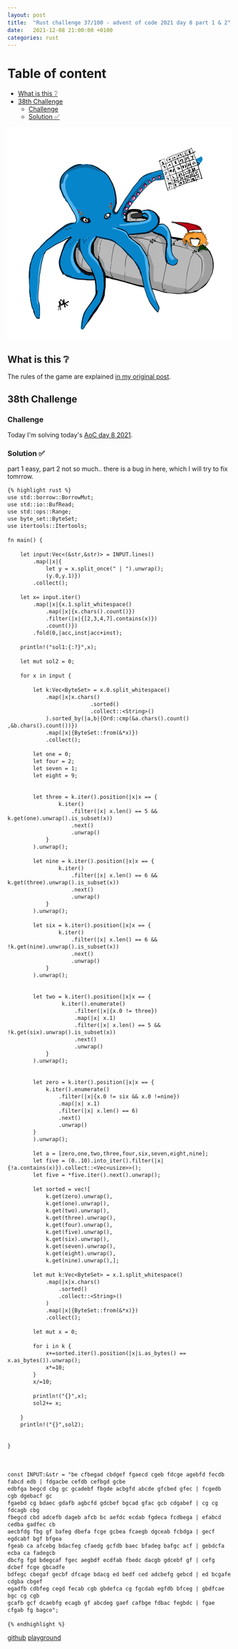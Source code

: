 ```yaml
---
layout: post
title:  "Rust challenge 37/100 - advent of code 2021 day 8 part 1 & 2"
date:   2021-12-08 21:00:00 +0100
categories: rust
---
```



#  Table of content
<!-- MarkdownTOC autolink="true" -->

- [What is this :grey_question:](#what-is-this-grey_question)
- [38th Challenge](#38th-challenge)
	- [Challenge](#challenge)
	- [Solution :white_check_mark:](#solution-white_check_mark)

<!-- /MarkdownTOC -->
![](/assets/img/aoc-squid.png)
## What is this :grey_question: 

The rules of the game are explained [in my original post](https://maebli.github.io/rust/2021/10/18/100rust.html). 

## 38th Challenge
### Challenge

Today I'm solving today's [AoC day 8 2021](https://adventofcode.com/2021/day/8).

### Solution :white_check_mark:

part 1 easy, part 2 not so much.. there is a bug in here, which I will try to fix tomrrow.

	{% highlight rust %}
	use std::borrow::BorrowMut;
	use std::io::BufRead;
	use std::ops::Range;
	use byte_set::ByteSet;
	use itertools::Itertools;

	fn main() {

	    let input:Vec<(&str,&str)> = INPUT.lines()
	        .map(|x|{
	            let y = x.split_once(" | ").unwrap();
	            (y.0,y.1)})
	        .collect();

	    let x= input.iter()
	        .map(|x|{x.1.split_whitespace()
	            .map(|x|{x.chars().count()})
	            .filter(|x|{[2,3,4,7].contains(x)})
	            .count()})
	        .fold(0,|acc,inst|acc+inst);

	    println!("sol1:{:?}",x);

	    let mut sol2 = 0;

	    for x in input {

	        let k:Vec<ByteSet> = x.0.split_whitespace()
	            .map(|x|x.chars()
	                          .sorted()
	                          .collect::<String>()
	            ).sorted_by(|a,b|{Ord::cmp(&a.chars().count() ,&b.chars().count())})
	            .map(|x|{ByteSet::from(&*x)})
	            .collect();

	        let one = 0;
	        let four = 2;
	        let seven = 1;
	        let eight = 9;


	        let three = k.iter().position(|x|x == {
	                k.iter()
	                    .filter(|x| x.len() == 5 && k.get(one).unwrap().is_subset(x))
	                    .next()
	                    .unwrap()
	            }
	        ).unwrap();

	        let nine = k.iter().position(|x|x == {
	                k.iter()
	                    .filter(|x| x.len() == 6 && k.get(three).unwrap().is_subset(x))
	                    .next()
	                    .unwrap()
	            }
	        ).unwrap();

	        let six = k.iter().position(|x|x == {
	                k.iter()
	                    .filter(|x| x.len() == 6 && !k.get(nine).unwrap().is_subset(x))
	                    .next()
	                    .unwrap()
	            }
	        ).unwrap();


	        let two = k.iter().position(|x|x == {
	                 k.iter().enumerate()
	                     .filter(|x|{x.0 != three})
	                     .map(|x| x.1)
	                     .filter(|x| x.len() == 5 && !k.get(six).unwrap().is_subset(x))
	                     .next()
	                     .unwrap()
	            }
	        ).unwrap();


	        let zero = k.iter().position(|x|x == {
	            k.iter().enumerate()
	                .filter(|x|{x.0 != six && x.0 !=nine})
	                .map(|x| x.1)
	                .filter(|x| x.len() == 6)
	                .next()
	                .unwrap()
	        }
	        ).unwrap();

	        let a = [zero,one,two,three,four,six,seven,eight,nine];
	        let five = (0..10).into_iter().filter(|x|{!a.contains(x)}).collect::<Vec<usize>>();
	        let five = *five.iter().next().unwrap();

	        let sorted = vec![
	            k.get(zero).unwrap(),
	            k.get(one).unwrap(),
	            k.get(two).unwrap(),
	            k.get(three).unwrap(),
	            k.get(four).unwrap(),
	            k.get(five).unwrap(),
	            k.get(six).unwrap(),
	            k.get(seven).unwrap(),
	            k.get(eight).unwrap(),
	            k.get(nine).unwrap(),];

	        let mut k:Vec<ByteSet> = x.1.split_whitespace()
	            .map(|x|x.chars()
	                .sorted()
	                .collect::<String>()
	            )
	            .map(|x|{ByteSet::from(&*x)})
	            .collect();

	        let mut x = 0;

	        for i in k {
	            x+=sorted.iter().position(|x|i.as_bytes() == x.as_bytes()).unwrap();
	            x*=10;
	        }
	        x/=10;

	        println!("{}",x);
	        sol2+= x;

	    }
	    println!("{}",sol2);


	}



	const INPUT:&str = "be cfbegad cbdgef fgaecd cgeb fdcge agebfd fecdb fabcd edb | fdgacbe cefdb cefbgd gcbe
	edbfga begcd cbg gc gcadebf fbgde acbgfd abcde gfcbed gfec | fcgedb cgb dgebacf gc
	fgaebd cg bdaec gdafb agbcfd gdcbef bgcad gfac gcb cdgabef | cg cg fdcagb cbg
	fbegcd cbd adcefb dageb afcb bc aefdc ecdab fgdeca fcdbega | efabcd cedba gadfec cb
	aecbfdg fbg gf bafeg dbefa fcge gcbea fcaegb dgceab fcbdga | gecf egdcabf bgf bfgea
	fgeab ca afcebg bdacfeg cfaedg gcfdb baec bfadeg bafgc acf | gebdcfa ecba ca fadegcb
	dbcfg fgd bdegcaf fgec aegbdf ecdfab fbedc dacgb gdcebf gf | cefg dcbef fcge gbcadfe
	bdfegc cbegaf gecbf dfcage bdacg ed bedf ced adcbefg gebcd | ed bcgafe cdgba cbgef
	egadfb cdbfeg cegd fecab cgb gbdefca cg fgcdab egfdb bfceg | gbdfcae bgc cg cgb
	gcafb gcf dcaebfg ecagb gf abcdeg gaef cafbge fdbac fegbdc | fgae cfgab fg bagce";

	{% endhighlight %}

[github](https://github.com/maebli/100rustsnippets/tree/master/aoc-2021-day8)
[playground](https://play.rust-lang.org/?version=stable&edition=2021&gist=421e630ebf245d5359d7b3b1a855307c)

